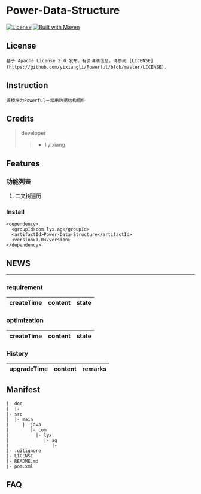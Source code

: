 Power-Data-Structure
====
[![License](https://img.shields.io/badge/License-Apache%202.0-blue.svg)](https://github.com/cyfonly/FLogger/blob/master/LICENSE)  [![Built with Maven](http://maven.apache.org/images/logos/maven-feather.png)](http://search.maven.org/#search%7Cga%7C1%7Ccyfonly)  

## License
	基于 Apache License 2.0 发布。有关详细信息，请参阅 [LICENSE](https://github.com/yixiangli/Powerful/blob/master/LICENSE)。

## Instruction
	该模块为Powerful－常用数据结构组件

## Credits
> developer 
>>	+ liyixiang

## Features
### 功能列表
1. 二叉树遍历

### Install

```
<dependency>
  <groupId>com.lyx.ag</groupId>
  <artifactId>Power-Data-Structure</artifactId>
  <version>1.0</version>
</dependency>
```

## NEWS
----

### requirement
createTime | content | state  
--- | --- | ---

### optimization
createTime | content | state
--- | --- | ---

### History

upgradeTime | content | remarks
--- | --- | ---

## Manifest
	|- doc
	|  |- 
	|- src
	|  |- main
	|     |- java
	|        |- com
	|          |- lyx
	|             |- ag
	|                |- 
	|- .gitignore
	|- LICENSE
	|- README.md
	|- pom.xml

FAQ
---
